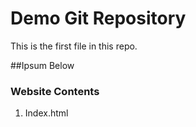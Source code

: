 # Demo Git Repository

This is the first file in this repo.

##Ipsum Below

### Website Contents
1. Index.html